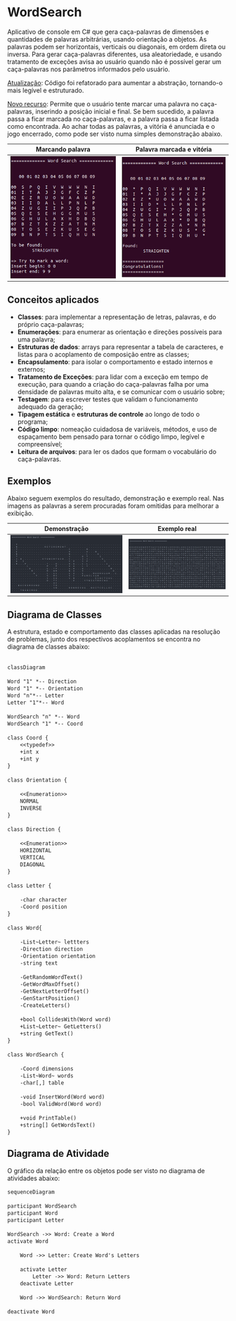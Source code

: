 
# WordSearch

Aplicativo de console em C# que gera caça-palavras de dimensões e quantidades de palavras arbitrárias, usando orientação a objetos. As palavras podem ser horizontais, verticais ou diagonais, em ordem direta ou inversa. Para gerar caça-palavras diferentes, usa aleatoriedade, e usando tratamento de exceções avisa ao usuário quando não é possível gerar um caça-palavras nos parâmetros informados pelo usuário.

<u>Atualização</u>: Código foi refatorado para aumentar a abstração, tornando-o mais legível e estruturado.

<u>Novo recurso</u>: Permite que o usuário tente marcar uma palavra no caça-palavras, inserindo a posição inicial e final. Se bem sucedido, a palavra passa a ficar marcada no caça-palavras, e a palavra passa a ficar listada como encontrada. Ao achar todas as palavras, a vitória é anunciada e o jogo encerrado, como pode ser visto numa simples demonstração abaixo.

| Marcando palavra   | Palavra marcada e vitória |
| ------------------ | ----------------- |
| ![](assets/3.png)  | ![](assets/4.png) |

## Conceitos aplicados

* **Classes**: para implementar a representação de letras, palavras, e do próprio caça-palavras;
* **Enumerações**: para enumerar as orientação e direções possíveis para uma palavra;
* **Estruturas de dados**: arrays para representar a tabela de caracteres, e listas para o acoplamento de composição entre as classes;
* **Encapsulamento**: para isolar o comportamento e estado internos e externos;
* **Tratamento de Exceções**: para lidar com a exceção em tempo de execução, para quando a criação do caça-palavras falha por uma densidade de palavras muito alta, e se comunicar com o usuário sobre;
* **Testagem**: para escrever testes que validam o funcionamento adequado da geração;
* **Tipagem estática** e **estruturas de controle** ao longo de todo o programa;
* **Código limpo**: nomeação cuidadosa de variáveis, métodos, e uso de espaçamento bem pensado para tornar o código limpo, legível e compreensível;
* **Leitura de arquivos**: para ler os dados que formam o vocabulário do caça-palavras.

## Exemplos

Abaixo seguem exemplos do resultado, demonstração e exemplo real. Nas imagens as palavras a serem procuradas foram omitidas para melhorar a exibição.

| Demonstração       | Exemplo real      |
| ------------------ | ----------------- |
| ![](assets/1.png)  | ![](assets/2.png) |

## Diagrama de Classes

A estrutura, estado e comportamento das classes aplicadas na resolução de problemas, junto dos respectivos acoplamentos se encontra no diagrama de classes abaixo:

```mermaid

classDiagram

Word "1" *-- Direction
Word "1" *-- Orientation
Word "n"*-- Letter
Letter "1"*-- Word

WordSearch "n" *-- Word
WordSearch "1" *-- Coord

class Coord {
	<<typedef>>
	+int x
	+int y
}

class Orientation {

	<<Enumeration>>
	NORMAL
	INVERSE
}

class Direction {

	<<Enumeration>>
	HORIZONTAL
	VERTICAL
	DIAGONAL
}

class Letter {

	-char character
	-Coord position
}

class Word{
    
	-List~Letter~ lettters
	-Direction direction
	-Orientation orientation
	-string text

    -GetRandomWordText()
    -GetWordMaxOffset()
    -GetNextLetterOffset()
    -GenStartPosition()
    -CreateLetters()
	
	+bool CollidesWith(Word word)
	+List~Letter~ GetLetters()
	+string GetText()
}

class WordSearch {

	-Coord dimensions
	-List~Word~ words
	-char[,] table
	
	-void InsertWord(Word word)
	-bool ValidWord(Word word)
	
	+void PrintTable()
	+string[] GetWordsText()
}

```
## Diagrama de Atividade

O gráfico da relação entre os objetos pode ser visto no diagrama de atividades abaixo:

```mermaid
sequenceDiagram

participant WordSearch
participant Word
participant Letter

WordSearch ->> Word: Create a Word
activate Word
	
	Word ->> Letter: Create Word's Letters
	
	activate Letter
		Letter ->> Word: Return Letters
	deactivate Letter
	
	Word ->> WordSearch: Return Word

deactivate Word
```
